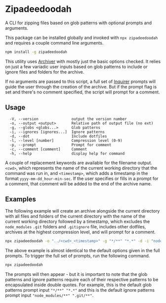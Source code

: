 # Zipadeedoodah

A CLI for zipping files based on glob patterns with optional prompts and arguments.

This package can be installed globally and invoked with `npx zipadeedoodah` and requires a couple command line arguments.

```bash
npm install -g zipadeedoodah
```

This utility uses [Archiver](https://www.npmjs.com/package/archiver) with mostly just the basic options checked. It relies on just a few variadic user inputs based on glob patterns to include or ignore files and folders for the archive.

If no arguments are passed to this script, a full set of [Inquirer](https://www.npmjs.com/package/inquirer) prompts will guide the user through the creation of the archive. But if the prompt flag is set and there's no comment specified, the script will prompt for a comment.

## Usage

```text
  -V, --version               output the version number
  -o, --output <output>       Relative path of output file (no ext)
  -g, --globs <globs...>      Glob patterns
  -i, --ignores [ignores...]  Ignore patterns
  -d, --dot                   Include dotfiles
  -l, --level [number]        Compression level (0-9)
  -p, --prompt                Prompt for comment
  -c, --comment [comment]     Comment
  -h, --help                  display help for command
```

A couple of replacement keywords are available for the filename output. `<cwd>`, which represents the name of the current working directory that the command was run in, and `<timestamp>`, which adds a timestamp in the format `yyyy-mm-dd_hour-min-sec`. If the user specifies or fills in a prompt for a comment, that comment will be added to the end of the archive name.

## Examples

The following example will create an archive alongside the current directory with all files and folders of the current directory with the name of the current working directory followed by a timestamp, which excludes the `node_modules` `.git` folders and `.gitignore` file, includes other dotfiles, archives at the highest compression level, and will prompt for a comment.

```bash
npx zipadeedoodah -o "../<cwd>_<timestamp>" -g "*/**" "*.*" -d -i "node_modules/**" ".git/**" -l 9 -p
```

The above example is almost identical to the default options given in the full prompts. To trigger the full set of prompts, run the following command.

```bash
npx zipadeedoodah
```

The prompts will then appear - but it is important to note that the glob patterns and ignore patterns require each of their respective patterns to be encapsulated inside double quotes. For example, this is the default glob patterns prompt input `"*/**" "*.*"` and this is the default ignore patterns prompt input `"node_modules/**" ".git/**"`.

